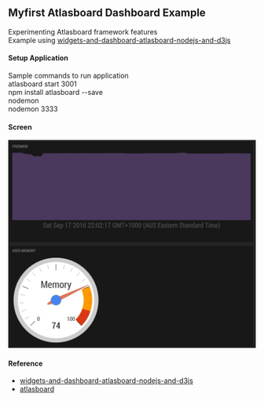 ## Myfirst Atlasboard Dashboard Example

Experimenting Atlasboard framework features
<br/>
Example using  [widgets-and-dashboard-atlasboard-nodejs-and-d3js](http://www.smartjava.org/content/widgets-and-dashboard-atlasboard-nodejs-and-d3js)

#### Setup Application
Sample commands to run application
<br/>
atlasboard start 3001
<br/>
npm install atlasboard --save
<br/>
nodemon
<br/>
nodemon 3333

#### Screen
![alt tag](https://raw.githubusercontent.com/nayakam/myfirst_dashboard/master/screenshot/MyFirstDashboardTest.jpg)

#### Reference
* [widgets-and-dashboard-atlasboard-nodejs-and-d3js](http://www.smartjava.org/content/widgets-and-dashboard-atlasboard-nodejs-and-d3js)
* [atlasboard](http://atlasboard.bitbucket.org)
